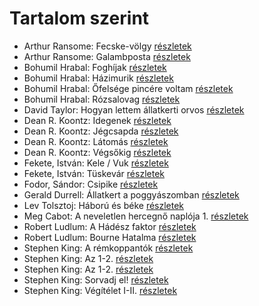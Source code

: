 # Tartalom szerint

- Arthur Ransome: Fecske-völgy [részletek](_details/%7Bopf.creator%7D.md#id_422)
- Arthur Ransome: Galambposta [részletek](_details/%7Bopf.creator%7D.md#id_431)
- Bohumil Hrabal: Foghíjak [részletek](_details/%7Bopf.creator%7D.md#id_442)
- Bohumil Hrabal: Házimurik [részletek](_details/%7Bopf.creator%7D.md#id_445)
- Bohumil Hrabal: Őfelsége pincére voltam [részletek](_details/%7Bopf.creator%7D.md#id_446)
- Bohumil Hrabal: Rózsalovag [részletek](_details/%7Bopf.creator%7D.md#id_447)
- David Taylor: Hogyan lettem állatkerti orvos [részletek](_details/%7Bopf.creator%7D.md#id_473)
- Dean R. Koontz: Idegenek [részletek](_details/%7Bopf.creator%7D.md#id_1086)
- Dean R. Koontz: Jégcsapda [részletek](_details/%7Bopf.creator%7D.md#id_1083)
- Dean R. Koontz: Látomás [részletek](_details/%7Bopf.creator%7D.md#id_1081)
- Dean R. Koontz: Végsőkig [részletek](_details/%7Bopf.creator%7D.md#id_1071)
- Fekete, István: Kele / Vuk [részletek](_details/%7Bopf.creator%7D.md#id_122)
- Fekete, István: Tüskevár [részletek](_details/%7Bopf.creator%7D.md#id_121)
- Fodor, Sándor: Csipike [részletek](_details/%7Bopf.creator%7D.md#id_391)
- Gerald Durrell: Állatkert a poggyászomban [részletek](_details/%7Bopf.creator%7D.md#id_49)
- Lev Tolsztoj: Háború és béke [részletek](_details/%7Bopf.creator%7D.md#id_563)
- Meg Cabot: A neveletlen hercegnő naplója 1. [részletek](_details/%7Bopf.creator%7D.md#id_432)
- Robert Ludlum: A Hádész faktor [részletek](_details/%7Bopf.creator%7D.md#id_33)
- Robert Ludlum: Bourne Hatalma [részletek](_details/%7Bopf.creator%7D.md#id_40)
- Stephen King: A rémkoppantók [részletek](_details/%7Bopf.creator%7D.md#id_535)
- Stephen King: Az 1-2. [részletek](_details/%7Bopf.creator%7D.md#id_118)
- Stephen King: Az 1-2. [részletek](_details/%7Bopf.creator%7D.md#id_119)
- Stephen King: Sorvadj el! [részletek](_details/%7Bopf.creator%7D.md#id_469)
- Stephen King: Végítélet I-II. [részletek](_details/%7Bopf.creator%7D.md#id_553)